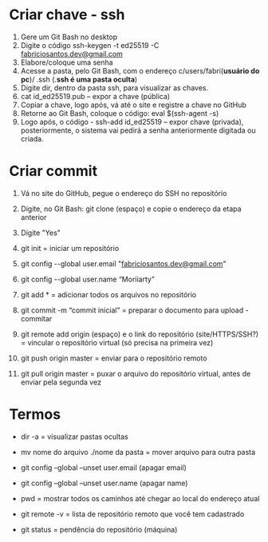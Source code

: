 # Criar chave - ssh

1. Gere um Git Bash no desktop
2. Digite o código ssh-keygen -t ed25519 -C fabriciosantos.dev@gmail.com
3. Elabore/coloque uma senha
4. Acesse a pasta, pelo Git Bash, com o endereço c/users/fabri(**usuário do pc**)/ .ssh (.**ssh é uma pasta oculta**)
5. Digite dir, dentro da pasta ssh, para visualizar as chaves.
6. cat id_ed25519.pub – expor a chave (pública)
7. Copiar a chave, logo após, vá até o site e registre a chave no GitHub
8. Retorne ao Git Bash, coloque o código: eval $(ssh-agent -s)
9. Logo após, o código - ssh-add id_ed25519 – expor chave (privada), posteriormente, o sistema vai pedirá a senha anteriormente digitada ou criada.

# Criar commit

1.   Vá no site do GitHub, pegue o endereço do SSH no repositório

2.   Digite, no Git Bash: git clone (espaço) e copie o endereço da etapa anterior 

3.   Digite "Yes"
4.   git init = iniciar um repositório

5.   git config --global user.email "fabriciosantos.dev@gmail.com" 

6.   git config --global user.name “Moriiarty”

7.   git add * = adicionar todos os arquivos no repositório

8.   git commit -m “commit inicial” = preparar o documento para upload - commitar

9.   git remote add origin (espaço) e o link do repositório (site/HTTPS/SSH?) =  vincular o repositório virtual (só precisa na primeira vez)

10.   git push origin master = enviar para o repositório remoto 

11.   git pull origin master = puxar o arquivo do repositório virtual, antes de enviar pela segunda vez

#  Termos

* dir -a = visualizar pastas ocultas

* mv nome do arquivo ./nome da pasta = mover arquivo para outra pasta

* git config –global –unset user.email (apagar email)

* git config –global –unset user.name (apagar name)

* pwd = mostrar todos os caminhos até chegar ao local do endereço atual

* git remote -v = lista de repositório remoto que você tem cadastrado

* git status = pendência do repositório (máquina)

 

